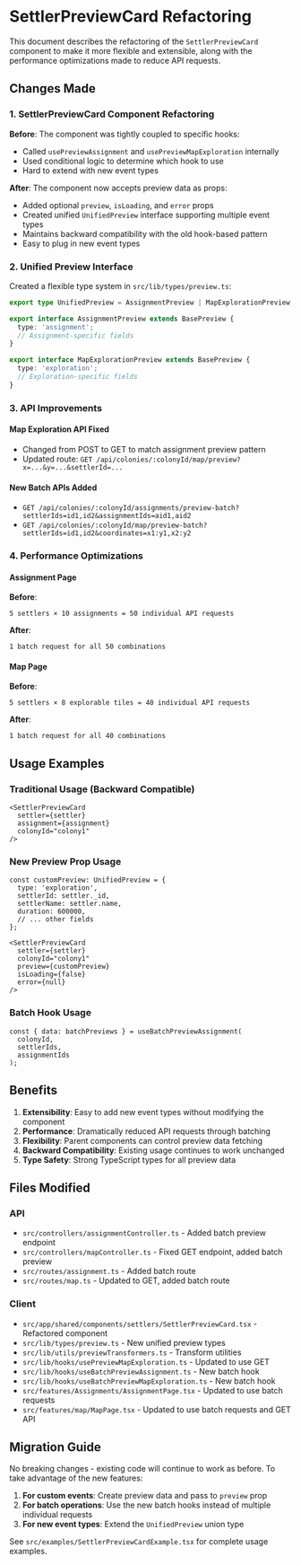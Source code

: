 # SettlerPreviewCard Refactoring

This document describes the refactoring of the `SettlerPreviewCard` component to make it more flexible and extensible, along with the performance optimizations made to reduce API requests.

## Changes Made

### 1. SettlerPreviewCard Component Refactoring

**Before**: The component was tightly coupled to specific hooks:
- Called `usePreviewAssignment` and `usePreviewMapExploration` internally
- Used conditional logic to determine which hook to use
- Hard to extend with new event types

**After**: The component now accepts preview data as props:
- Added optional `preview`, `isLoading`, and `error` props
- Created unified `UnifiedPreview` interface supporting multiple event types
- Maintains backward compatibility with the old hook-based pattern
- Easy to plug in new event types

### 2. Unified Preview Interface

Created a flexible type system in `src/lib/types/preview.ts`:

```typescript
export type UnifiedPreview = AssignmentPreview | MapExplorationPreview;

export interface AssignmentPreview extends BasePreview {
  type: 'assignment';
  // Assignment-specific fields
}

export interface MapExplorationPreview extends BasePreview {
  type: 'exploration';  
  // Exploration-specific fields
}
```

### 3. API Improvements

#### Map Exploration API Fixed
- Changed from POST to GET to match assignment preview pattern
- Updated route: `GET /api/colonies/:colonyId/map/preview?x=...&y=...&settlerId=...`

#### New Batch APIs Added
- `GET /api/colonies/:colonyId/assignments/preview-batch?settlerIds=id1,id2&assignmentIds=aid1,aid2`
- `GET /api/colonies/:colonyId/map/preview-batch?settlerIds=id1,id2&coordinates=x1:y1,x2:y2`

### 4. Performance Optimizations

#### Assignment Page
**Before**: 
```
5 settlers × 10 assignments = 50 individual API requests
```

**After**: 
```
1 batch request for all 50 combinations
```

#### Map Page  
**Before**:
```
5 settlers × 8 explorable tiles = 40 individual API requests
```

**After**:
```
1 batch request for all 40 combinations  
```

## Usage Examples

### Traditional Usage (Backward Compatible)
```tsx
<SettlerPreviewCard
  settler={settler}
  assignment={assignment}
  colonyId="colony1"
/>
```

### New Preview Prop Usage
```tsx
const customPreview: UnifiedPreview = {
  type: 'exploration',
  settlerId: settler._id,
  settlerName: settler.name,
  duration: 600000,
  // ... other fields
};

<SettlerPreviewCard
  settler={settler}
  colonyId="colony1"
  preview={customPreview}
  isLoading={false}
  error={null}
/>
```

### Batch Hook Usage
```tsx
const { data: batchPreviews } = useBatchPreviewAssignment(
  colonyId,
  settlerIds,
  assignmentIds
);
```

## Benefits

1. **Extensibility**: Easy to add new event types without modifying the component
2. **Performance**: Dramatically reduced API requests through batching
3. **Flexibility**: Parent components can control preview data fetching
4. **Backward Compatibility**: Existing usage continues to work unchanged
5. **Type Safety**: Strong TypeScript types for all preview data

## Files Modified

### API
- `src/controllers/assignmentController.ts` - Added batch preview endpoint
- `src/controllers/mapController.ts` - Fixed GET endpoint, added batch preview
- `src/routes/assignment.ts` - Added batch route
- `src/routes/map.ts` - Updated to GET, added batch route

### Client
- `src/app/shared/components/settlers/SettlerPreviewCard.tsx` - Refactored component
- `src/lib/types/preview.ts` - New unified preview types
- `src/lib/utils/previewTransformers.ts` - Transform utilities
- `src/lib/hooks/usePreviewMapExploration.ts` - Updated to use GET
- `src/lib/hooks/useBatchPreviewAssignment.ts` - New batch hook
- `src/lib/hooks/useBatchPreviewMapExploration.ts` - New batch hook
- `src/features/Assignments/AssignmentPage.tsx` - Updated to use batch requests
- `src/features/map/MapPage.tsx` - Updated to use batch requests and GET API

## Migration Guide

No breaking changes - existing code will continue to work as before. To take advantage of the new features:

1. **For custom events**: Create preview data and pass to `preview` prop
2. **For batch operations**: Use the new batch hooks instead of multiple individual requests
3. **For new event types**: Extend the `UnifiedPreview` union type

See `src/examples/SettlerPreviewCardExample.tsx` for complete usage examples.